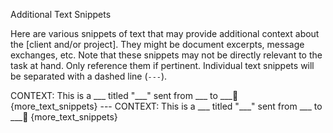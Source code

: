 <!-- Original FlashPaste name: MID Supplemental Text Snippets -->
<!-- FlashPaste ID: 128 -->

Additional Text Snippets

Here are various snippets of text that may provide additional context about the [client and/or project]. They might be document excerpts, message exchanges, etc. Note that these snippets may not be directly relevant to the task at hand. Only reference them if pertinent. Individual text snippets will be separated with a dashed line (`---`).

<Text Snippets>
CONTEXT: This is a ___ titled "___" sent from ___ to ___🔴
{more_text_snippets}
---
CONTEXT: This is a ___ titled "___" sent from ___ to ___🔴
{more_text_snippets}
</Text Snippets>